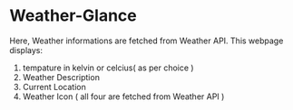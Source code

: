 # Weather-Glance
Here, Weather informations are fetched from Weather API.
This webpage displays:
1. tempature in kelvin or celcius( as per choice )
2. Weather Description
3. Current Location
4. Weather Icon ( all four are fetched from Weather API )
